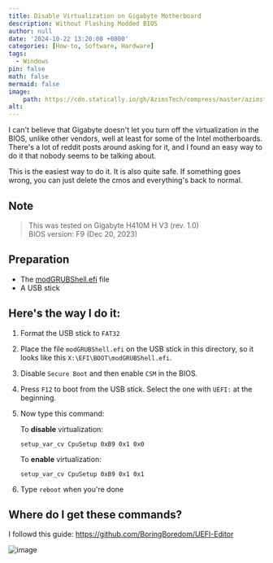 ```yaml
---
title: Disable Virtualization on Gigabyte Motherboard
description: Without Flashing Modded BIOS
author: null
date: '2024-10-22 13:20:00 +0800'
categories: [How-to, Software, Hardware]
tags:
  - Windows
pin: false
math: false
mermaid: false
image:
    path: https://cdn.statically.io/gh/AzimsTech/compress/master/azimstech.github.io/Giga-H410-H-V3-banner.jpg
alt:
---
```


I can't believe that Gigabyte doesn't let you turn off the virtualization in the BIOS, unlike other vendors, well at least for some of the Intel motherboards. There's a lot of reddit posts around asking for it, and I found an easy way to do it that nobody seems to be talking about.

This is the easiest way to do it. It is also quite safe. If something goes wrong, you can just delete the cmos and everything's back to normal.

## Note
> This was tested on Gigabyte H410M H V3 (rev. 1.0)  
> BIOS version: F9 (Dec 20, 2023)

## Preparation
- The [modGRUBShell.efi](https://github.com/datasone/grub-mod-setup_var/releases) file
- A USB stick

## Here's the way I do it:
1. Format the USB stick to `FAT32`
2. Place the file `modGRUBShell.efi` on the USB stick in this directory, so it looks like this `X:\EFI\BOOT\modGRUBShell.efi`.
3. Disable `Secure Boot` and then enable `CSM` in the BIOS.
4. Press `F12` to boot from the USB stick. Select the one with `UEFI:` at the beginning.
5. Now type this command:  
   
   To **disable** virtualization:  
   ```
   setup_var_cv CpuSetup 0xB9 0x1 0x0
   ```
   To **enable** virtualization:  
   ```
   setup_var_cv CpuSetup 0xB9 0x1 0x1
   ```
 6. Type `reboot` when you're done


## Where do I get these commands?
I followd this guide: https://github.com/BoringBoredom/UEFI-Editor

![image](https://gist.github.com/user-attachments/assets/8fae0846-326d-4b14-80fb-ec11b6a73bc2)